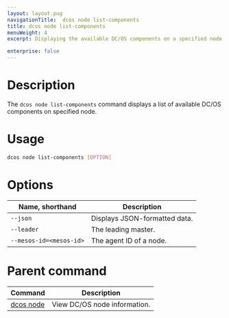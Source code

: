 ```yaml
---
layout: layout.pug
navigationTitle:  dcos node list-components
title: dcos node list-components
menuWeight: 4
excerpt: Displaying the available DC/OS components on a specified node

enterprise: false
---
```



# Description
The `dcos node list-components` command displays a list of available DC/OS components on specified node.

# Usage

```bash
dcos node list-components [OPTION]
```

# Options

| Name, shorthand |  Description |
|---------|-------------|
| `--json`   | Displays JSON-formatted data. |
| `--leader`   |  The leading master. |
| `--mesos-id=<mesos-id>`   |  The agent ID of a node. |

# Parent command

| Command | Description |
|---------|-------------|
| [dcos node](/1.13/cli/command-reference/dcos-node/) | View DC/OS node information. |


